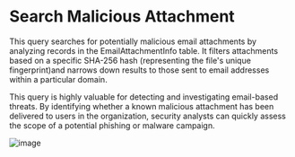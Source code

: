 # Search Malicious Attachment
This query searches for potentially malicious email attachments by analyzing records in the EmailAttachmentInfo table. It filters attachments based on a specific SHA-256 hash (representing the file's unique fingerprint)and narrows down results to those sent to email addresses within a particular domain.

This query is highly valuable for detecting and investigating email-based threats. By identifying whether a known malicious attachment has been delivered to users in the organization, security analysts can quickly assess the scope of a potential phishing or malware campaign.

![image](https://github.com/user-attachments/assets/88adda79-eb76-43d8-8ee0-673b9390d255)